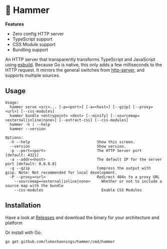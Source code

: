 # 🔨 Hammer

**Features**

- Zero config HTTP server
- TypeScript support
- CSS Module support
- Bundling support

An HTTP server that transparently transforms TypeScript and JavaScript using [esbuild](https://github.com/evanw/esbuild). Because Go is native, this only adds a few milliseconds to the HTTP request. It mirrors the general switches from [http-server](https://github.com/http-party/http-server), and supports multiple sources.

## Usage

```
Usage:
  hammer serve <src>... [-p=<port>] [-a=<host>] [--gzip] [--proxy=<url>] [--css-modules]
  hammer bundle <entrypoint> <dest> [--minify] [--sourcemap=<external|inline|none>] [--extract-css] [--css-modules]
  hammer -h | --help
  hammer --version

Options:
  -h --help                              Show this screen.
  --version                              Show version.
  -p --port=<port>                       The HTTP Server port [default: 4321]
  -a --addr=<host>                       The default IP for the server port [default: 0.0.0.0]
  -g --gzip                              Compress the output with gzip. Note: Not recommended for local development.
  -P --proxy=<url>                       Redirect 404s to a proxy URL
	--sourcemap=<external|inline|none>     Whether or not to include a source map with the bundle
	--css-modules                          Enable CSS Modules
```

## Installation

Have a look at [Releases](https://github.com/LukeChannings/hammer/releases/) and download the binary for your architecture and platform

Or install with Go:

```
go get github.com/lukechannings/hammer/cmd/hammer
```
